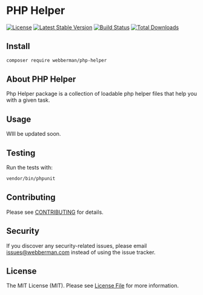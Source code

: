 # PHP Helper

[![License](https://img.shields.io/badge/license-MIT-brightgreen.svg?style=flat-square)](LICENSE.md)
[![Latest Stable Version](https://img.shields.io/packagist/v/webberman/php-helper.svg?style=flat-square)](https://packagist.org/packages/webberman/php-helper)
[![Build Status](https://github.com/webberman/php-helper/workflows/tests/badge.svg?style=flat-square)](https://github.com/webberman/php-helper/actions)
[![Total Downloads](https://img.shields.io/packagist/dt/webberman/php-helper.svg?style=flat-square)](https://packagist.org/packages/webberman/php-helper)

## Install

```bash
composer require webberman/php-helper
```

## About PHP Helper

Php Helper package is a collection of loadable php helper files that help you with a given task.


## Usage

WIll be updated soon.


## Testing

Run the tests with:

```bash
vendor/bin/phpunit
```


## Contributing

Please see [CONTRIBUTING](CONTRIBUTING.md) for details.


## Security

If you discover any security-related issues, please email issues@webberman.com instead of using the issue tracker.


## License

The MIT License (MIT). Please see [License File](/LICENSE.md) for more information.
